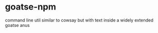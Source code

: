 # goatse-npm
command line util similar to cowsay but with text inside a widely extended goatse anus
